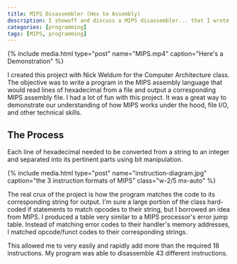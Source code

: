 ```yaml
---
title: MIPS Disassembler (Hex to Assembly)
description: I showoff and discuss a MIPS disassembler... that I wrote in MIPS.
categories: [programming]
tags: [MIPS, programming]
---
```


{% include media.html type="post" name="MIPS.mp4" caption="Here's a Demonstration" %}

I created this project with Nick Weldum for the Computer Architecture class. The objective was to write a program in the MIPS assembly language that would read lines of hexadecimal from a file and output a corresponding MIPS assembly file. I had a lot of fun with this project. It was a great way to demonstrate our understanding of how MIPS works under the hood, file I/O, and other technical skills.

## The Process

Each line of hexadecimal needed to be converted from a string to an integer and separated into its pertinent parts using bit manipulation.

{% include media.html type="post" name="instruction-diagram.jpg" caption="the 3 instruction formats of MIPS" class="w-2/5 mx-auto" %}

The real crux of the project is how the program matches the code to its corresponding string for output. I'm sure a large portion of the class hard-coded if statements to match opcodes to their string, but I borrowed an idea from MIPS. I produced a table very similar to a MIPS processor's error jump table. Instead of matching error codes to their handler's memory addresses, I matched opcode/funct codes to their corresponding strings.

This allowed me to very easily and rapidly add more than the required 18 instructions. My program was able to disassemble 43 different instructions.
